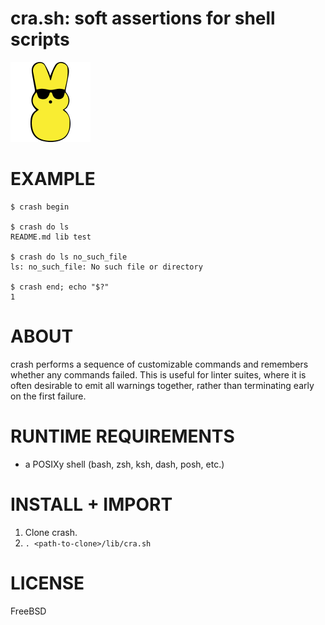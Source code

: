 # cra.sh: soft assertions for shell scripts

![bun](https://raw.githubusercontent.com/mcandre/cra.sh/master/crash.png)

# EXAMPLE

```console
$ crash begin

$ crash do ls
README.md lib test

$ crash do ls no_such_file
ls: no_such_file: No such file or directory

$ crash end; echo "$?"
1
```

# ABOUT

crash performs a sequence of customizable commands and remembers whether any commands failed. This is useful for linter suites, where it is often desirable to emit all warnings together, rather than terminating early on the first failure.

# RUNTIME REQUIREMENTS

* a POSIXy shell (bash, zsh, ksh, dash, posh, etc.)

# INSTALL + IMPORT

1. Clone crash.
2. `. <path-to-clone>/lib/cra.sh`

# LICENSE

FreeBSD
